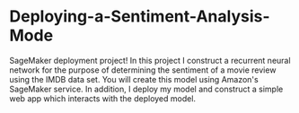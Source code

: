 # Deploying-a-Sentiment-Analysis-Mode
SageMaker deployment project! In this project I construct a recurrent neural network for the purpose of determining the sentiment of a movie review using the IMDB data set. You will create this model using Amazon's SageMaker service. In addition, I deploy my model and construct a simple web app which interacts with the deployed model.
